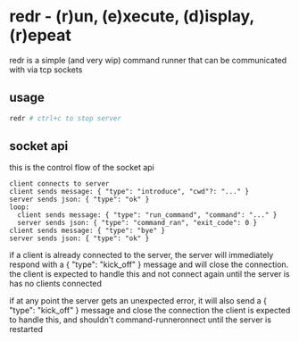 # redr - (r)un, (e)xecute, (d)isplay, (r)epeat

redr is a simple (and very wip) command runner that can be communicated with via tcp sockets

## usage

```bash
redr # ctrl+c to stop server
```

## socket api

this is the control flow of the socket api

```
client connects to server
client sends message: { "type": "introduce", "cwd"?: "..." }
server sends json: { "type": "ok" }
loop:
  client sends message: { "type": "run_command", "command": "..." }
  server sends json: { "type": "command_ran", "exit_code": 0 }
client sends message: { "type": "bye" }
server sends json: { "type": "ok" }
```

if a client is already connected to the server, the server will immediately respond with a { "type": "kick_off" } message
and will close the connection. the client is expected to handle this and not connect again until the server is has no clients connected

if at any point the server gets an unexpected error, it will also send a { "type": "kick_off" } message and close the connection
the client is expected to handle this, and shouldn't command-runneronnect until the server is restarted

